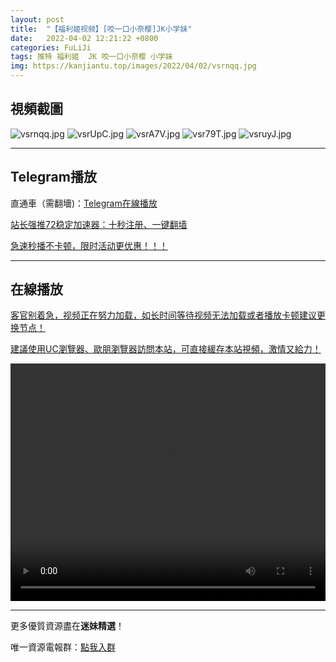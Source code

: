 ```yaml
---
layout: post
title:  "【福利姬视频】[咬一口小奈樱]JK小学妹"
date:   2022-04-02 12:21:22 +0800
categories: FuLiJi
tags: 推特 福利姬  JK 咬一口小奈樱 小学妹
img: https://kanjiantu.top/images/2022/04/02/vsrnqq.jpg
---
```



## 視頻截圖

![vsrnqq.jpg](https://kanjiantu.top/images/2022/04/02/vsrnqq.jpg)
![vsrUpC.jpg](https://kanjiantu.top/images/2022/04/02/vsrUpC.jpg)
![vsrA7V.jpg](https://kanjiantu.top/images/2022/04/02/vsrA7V.jpg)
![vsr79T.jpg](https://kanjiantu.top/images/2022/04/02/vsr79T.jpg)
![vsruyJ.jpg](https://kanjiantu.top/images/2022/04/02/vsruyJ.jpg)

* * *
## Telegram播放

直通車（需翻墻)：[Telegram在線播放](https://t.me/mimeijingxuan/437)

<u>站长强推72稳定加速器：[十秒注册、一键翻墙](https://www.mimei.blog/skip/vpn.html) </u>


<u>急速秒播不卡顿，限时活动更优惠！！！</u>
* * *
## 在線播放
<u>客官别着急，视频正在努力加载，如长时间等待视频无法加载或者播放卡顿建议更换节点！</u>

<u>建議使用UC瀏覽器、歐朋瀏覽器訪問本站，可直接緩存本站視頻，激情又給力！</u>
<center><video src="https://cdn.publer.io/uploads/videos/62481abfdb279736bfa816ea/9a450b27f3e15b34e70e09f3140c98e6.mp4" width="100%" height="380px" controls="controls"></video></center>

* * *
更多優質資源盡在**迷妹精選**！

唯一資源電報群：[點我入群](https://t.me/mimeijingxuan)


